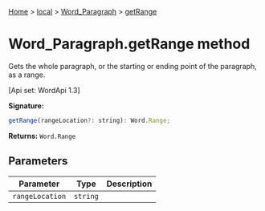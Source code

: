 [Home](./index) &gt; [local](local.md) &gt; [Word\_Paragraph](local.word_paragraph.md) &gt; [getRange](local.word_paragraph.getrange.md)

# Word\_Paragraph.getRange method

Gets the whole paragraph, or the starting or ending point of the paragraph, as a range. 

 \[Api set: WordApi 1.3\]

**Signature:**
```javascript
getRange(rangeLocation?: string): Word.Range;
```
**Returns:** `Word.Range`

## Parameters

|  Parameter | Type | Description |
|  --- | --- | --- |
|  `rangeLocation` | `string` |  |

